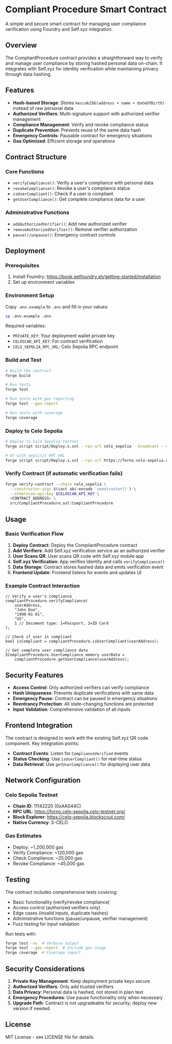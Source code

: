 # Compliant Procedure Smart Contract

A simple and secure smart contract for managing user compliance verification using Foundry and Self.xyz integration.

## Overview

The CompliantProcedure contract provides a straightforward way to verify and manage user compliance by storing hashed personal data on-chain. It integrates with Self.xyz for identity verification while maintaining privacy through data hashing.

## Features

- **Hash-based Storage**: Stores `keccak256(address + name + dateOfBirth)` instead of raw personal data
- **Authorized Verifiers**: Multi-signature support with authorized verifier management
- **Compliance Management**: Verify and revoke compliance status
- **Duplicate Prevention**: Prevents reuse of the same data hash
- **Emergency Controls**: Pausable contract for emergency situations
- **Gas Optimized**: Efficient storage and operations

## Contract Structure

### Core Functions

- `verifyCompliance()`: Verify a user's compliance with personal data
- `revokeCompliance()`: Revoke a user's compliance status
- `isUserCompliant()`: Check if a user is compliant
- `getUserCompliance()`: Get complete compliance data for a user

### Administrative Functions

- `addAuthorizedVerifier()`: Add new authorized verifier
- `removeAuthorizedVerifier()`: Remove verifier authorization
- `pause()/unpause()`: Emergency contract controls

## Deployment

### Prerequisites

1. Install Foundry: https://book.getfoundry.sh/getting-started/installation
2. Set up environment variables

### Environment Setup

Copy `.env.example` to `.env` and fill in your values:

```bash
cp .env.example .env
```

Required variables:
- `PRIVATE_KEY`: Your deployment wallet private key
- `CELOSCAN_API_KEY`: For contract verification
- `CELO_SEPOLIA_RPC_URL`: Celo Sepolia RPC endpoint

### Build and Test

```bash
# Build the contract
forge build

# Run tests
forge test

# Run tests with gas reporting
forge test --gas-report

# Run tests with coverage
forge coverage
```

### Deploy to Celo Sepolia

```bash
# Deploy to Celo Sepolia testnet
forge script script/Deploy.s.sol --rpc-url celo_sepolia --broadcast --verify

# Or with explicit RPC URL
forge script script/Deploy.s.sol --rpc-url https://forno.celo-sepolia.celo-testnet.org/ --broadcast --verify
```

### Verify Contract (if automatic verification fails)

```bash
forge verify-contract --chain celo_sepolia \
  --constructor-args $(cast abi-encode 'constructor()') \
  --etherscan-api-key $CELOSCAN_API_KEY \
  <CONTRACT_ADDRESS> \
  src/CompliantProcedure.sol:CompliantProcedure
```

## Usage

### Basic Verification Flow

1. **Deploy Contract**: Deploy the CompliantProcedure contract
2. **Add Verifiers**: Add Self.xyz verification service as an authorized verifier
3. **User Scans QR**: User scans QR code with Self.xyz mobile app
4. **Self.xyz Verification**: App verifies identity and calls `verifyCompliance()`
5. **Data Storage**: Contract stores hashed data and emits verification event
6. **Frontend Update**: Frontend listens for events and updates UI

### Example Contract Interaction

```solidity
// Verify a user's compliance
compliantProcedure.verifyCompliance(
    userAddress,
    "John Doe",
    "1990-01-01",
    "US",
    1 // Document type: 1=Passport, 2=ID Card
);

// Check if user is compliant
bool isCompliant = compliantProcedure.isUserCompliant(userAddress);

// Get complete user compliance data
ICompliantProcedure.UserCompliance memory userData =
    compliantProcedure.getUserCompliance(userAddress);
```

## Security Features

- **Access Control**: Only authorized verifiers can verify compliance
- **Hash Uniqueness**: Prevents duplicate verifications with same data
- **Emergency Pause**: Contract can be paused in emergency situations
- **Reentrancy Protection**: All state-changing functions are protected
- **Input Validation**: Comprehensive validation of all inputs

## Frontend Integration

The contract is designed to work with the existing Self.xyz QR code component. Key integration points:

- **Contract Events**: Listen for `ComplianceVerified` events
- **Status Checking**: Use `isUserCompliant()` for real-time status
- **Data Retrieval**: Use `getUserCompliance()` for displaying user data

## Network Configuration

### Celo Sepolia Testnet
- **Chain ID**: 11142220 (0xAA044C)
- **RPC URL**: https://forno.celo-sepolia.celo-testnet.org/
- **Block Explorer**: https://celo-sepolia.blockscout.com/
- **Native Currency**: S-CELO

### Gas Estimates

- Deploy: ~1,200,000 gas
- Verify Compliance: ~120,000 gas
- Check Compliance: ~25,000 gas
- Revoke Compliance: ~45,000 gas

## Testing

The contract includes comprehensive tests covering:

- Basic functionality (verify/revoke compliance)
- Access control (authorized verifiers only)
- Edge cases (invalid inputs, duplicate hashes)
- Administrative functions (pause/unpause, verifier management)
- Fuzz testing for input validation

Run tests with:
```bash
forge test -vv  # Verbose output
forge test --gas-report  # Include gas usage
forge coverage  # Coverage report
```

## Security Considerations

1. **Private Key Management**: Keep deployment private keys secure
2. **Authorized Verifiers**: Only add trusted verifiers
3. **Data Privacy**: Personal data is hashed, not stored in plain text
4. **Emergency Procedures**: Use pause functionality only when necessary
5. **Upgrade Path**: Contract is not upgradeable for security; deploy new version if needed

## License

MIT License - see LICENSE file for details.
